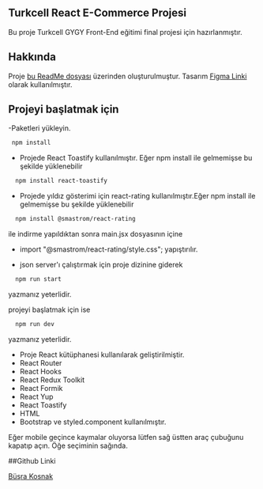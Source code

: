 ## Turkcell React E-Commerce Projesi

Bu proje Turkcell GYGY Front-End eğitimi final projesi için hazırlanmıştır.

## Hakkında

Proje [bu ReadMe dosyası](https://github.com/waroi/TurkcellFrontend2023/blob/main/Dersler/Odevler/Final/Final.md) üzerinden oluşturulmuştur.
Tasarım [Figma Linki](<https://www.figma.com/file/huLzYoVQ8i78IzsLyYuuhZ/%5BFREE-TEMPLATE%5D-eCommerce-Website---Monito-Pets-for-Best-(Community)-(Community)-(Copy)?type=design&node-id=8%3A32&mode=design&t=6h1r2xwtRwA1tGAd-1>) olarak kullanılmıştır.

## Projeyi başlatmak için

-Paketleri yükleyin.

```bash
 npm install
```

- Projede React Toastify kullanılmıştır. Eğer npm install ile gelmemişse bu şekilde yüklenebilir

```bash
  npm install react-toastify
```

- Projede yıldız gösterimi için react-rating kullanılmıştır.Eğer npm install ile gelmemişse bu şekilde yüklenebilir

```bash
  npm install @smastrom/react-rating
```

ile indirme yapıldıktan sonra main.jsx dosyasının içine

- import "@smastrom/react-rating/style.css";
  yapıştırılır.

- json server'ı çalıştırmak için proje dizinine giderek

```bash
  npm run start
```

yazmanız yeterlidir.

projeyi başlatmak için ise

```bash
  npm run dev
```

yazmanız yeterlidir.

- Proje React kütüphanesi kullanılarak geliştirilmiştir.
- React Router
- React Hooks
- React Redux Toolkit
- React Formik
- React Yup
- React Toastify
- HTML
- Bootstrap ve styled.component
  kullanılmıştır.

Eğer mobile geçince kaymalar oluyorsa lütfen sağ üstten araç çubuğunu kapatıp açın. Öğe seçiminin sağında.

##Github Linki

[Büşra Kosnak](https://github.com/busra4)

